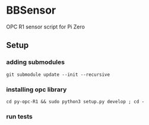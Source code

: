 # BBSensor
OPC R1 sensor script for Pi Zero


## Setup
### adding submodules 
`git submodule update --init --recursive`

### installing opc library 
`cd py-opc-R1 && sudo python3 setup.py develop ; cd - `

### run tests
